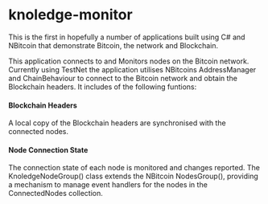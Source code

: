 # knoledge-monitor

This is the first in hopefully a number of applications built using C# and NBitcoin that demonstrate Bitcoin, the network and  Blockchain.

This application connects to and Monitors nodes on the Bitcoin network. Currently using TestNet the application utilises NBitcoins AddressManager and ChainBehaviour to connect to the Bitcoin network and obtain the Blockchain headers. It includes of the following funtions:

#### Blockchain Headers
A local copy of the Blockchain headers are synchronised with the connected nodes.

#### Node Connection State
The connection state of each node is monitored and changes reported. The KnoledgeNodeGroup() class extends the NBitcoin NodesGroup(), providing a mechanism to manage event handlers for the nodes in the ConnectedNodes collection.


